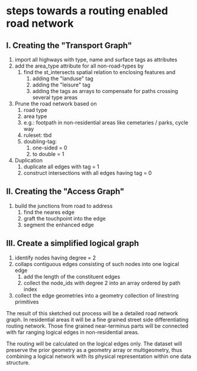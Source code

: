 # steps towards a routing enabled road network

## I. Creating the "Transport Graph"

1. import all highways with type, name and surface tags as attributes
2. add the area_type attribute for all non-road-types by
   1. find the st_intersects spatial relation to enclosing features and
      1. adding the "landuse" tag
      2. adding the "leisure" tag
      3. adding the tags as arrays to compensate for paths crossing several type areas
3. Prune the road network based on 
   1. road type
   2. area type
   3. e.g.: footpath in non-residential areas like cemetaries / parks, cycle way
   4. ruleset: tbd
   5. doubling-tag: 
      1. one-sided = 0
      2. to double = 1
4. Duplication
   1. duplicate all edges with tag = 1
   2. construct intersections with all edges having tag = 0

## II. Creating the "Access Graph"

1. build the junctions from road to address
   1. find the neares edge
   2. graft the touchpoint into the edge
   3. segment the enhanced edge

## III. Create a simplified logical graph

1. identify nodes having degree = 2
2. collaps contiguous edges consisting of such nodes into one logical edge
      1. add the length of the constituent edges
      2. collect the node_ids with degree 2 into an array ordered by path index
3. collect the edge geometries into a geometry collection of linestring primitives

The result of this sketched out process will be a detailed road network graph. In residential areas it will be a fine grained street side differentiating routing network. Those fine grained near-terminus parts will be connected with far ranging logical edges in non-residential areas. 

The routing will be calculated on the logical edges only. The dataset will preserve the prior geometry as a geometry array or multigeometry, thus combining a logical network with its physical representation within one data structure.